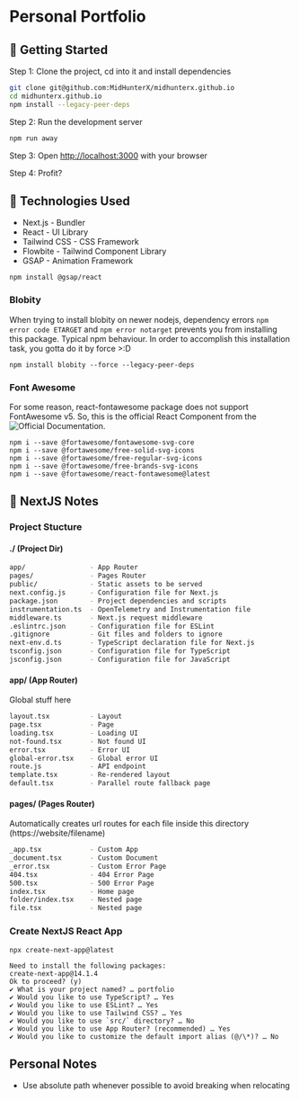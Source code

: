 # Personal Portfolio

## 🍻 Getting Started

Step 1: Clone the project, cd into it and install dependencies

```bash
git clone git@github.com:MidHunterX/midhunterx.github.io
cd midhunterx.github.io
npm install --legacy-peer-deps
```

Step 2: Run the development server

```bash
npm run away
```

Step 3: Open [http://localhost:3000](http://localhost:3000) with your browser

Step 4: Profit?

## 💽 Technologies Used

- Next.js - Bundler
- React - UI Library
- Tailwind CSS - CSS Framework
- Flowbite - Tailwind Component Library
- GSAP - Animation Framework

```
npm install @gsap/react
```

### Blobity

When trying to install blobity on newer nodejs, dependency errors `npm error code ETARGET` and `npm error notarget` prevents you from installing this package. Typical npm behaviour. In order to accomplish this installation task, you gotta do it by force >:D

```
npm install blobity --force --legacy-peer-deps
```

### Font Awesome

For some reason, react-fontawesome package does not support FontAwesome v5. So, this is the official React Component from the ![Official Documentation](https://docs.fontawesome.com/web/use-with/react).

```
npm i --save @fortawesome/fontawesome-svg-core
npm i --save @fortawesome/free-solid-svg-icons
npm i --save @fortawesome/free-regular-svg-icons
npm i --save @fortawesome/free-brands-svg-icons
npm i --save @fortawesome/react-fontawesome@latest
```

## 📔 NextJS Notes

### Project Stucture

#### ./ (Project Dir)

```sh
app/                - App Router
pages/              - Pages Router
public/             - Static assets to be served
next.config.js      - Configuration file for Next.js
package.json        - Project dependencies and scripts
instrumentation.ts  - OpenTelemetry and Instrumentation file
middleware.ts       - Next.js request middleware
.eslintrc.json      - Configuration file for ESLint
.gitignore          - Git files and folders to ignore
next-env.d.ts       - TypeScript declaration file for Next.js
tsconfig.json       - Configuration file for TypeScript
jsconfig.json       - Configuration file for JavaScript
```

#### app/ (App Router)

Global stuff here

```sh
layout.tsx          - Layout
page.tsx            - Page
loading.tsx         - Loading UI
not-found.tsx       - Not found UI
error.tsx           - Error UI
global-error.tsx    - Global error UI
route.js            - API endpoint
template.tsx        - Re-rendered layout
default.tsx         - Parallel route fallback page
```

#### pages/ (Pages Router)

Automatically creates url routes for each file inside this directory (https://website/filename)

```sh
_app.tsx            - Custom App
_document.tsx       - Custom Document
_error.tsx          - Custom Error Page
404.tsx             - 404 Error Page
500.tsx             - 500 Error Page
index.tsx           - Home page
folder/index.tsx    - Nested page
file.tsx            - Nested page
```

### Create NextJS React App

```
npx create-next-app@latest
```

```
Need to install the following packages:
create-next-app@14.1.4
Ok to proceed? (y)
✔ What is your project named? … portfolio
✔ Would you like to use TypeScript? … Yes
✔ Would you like to use ESLint? … Yes
✔ Would you like to use Tailwind CSS? … Yes
✔ Would you like to use `src/` directory? … No
✔ Would you like to use App Router? (recommended) … Yes
✔ Would you like to customize the default import alias (@/\*)? … No
```

## Personal Notes

- Use absolute path whenever possible to avoid breaking when relocating
